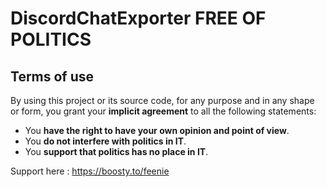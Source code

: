 # DiscordChatExporter FREE OF POLITICS

## Terms of use

By using this project or its source code, for any purpose and in any shape or form, you grant your **implicit agreement** to all the following statements:

- You **have the right to have your own opinion and point of view**.
- You **do not interfere with politics in IT**.
- You **support that politics has no place in IT**.

Support here : https://boosty.to/feenie
